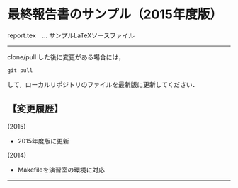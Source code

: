 最終報告書のサンプル（2015年度版）
=================================

report.tex　... サンプルLaTeXソースファイル

---

clone/pull した後に変更がある場合には，

    git pull
  
して，ローカルリポジトリのファイルを最新版に更新してください．


【変更履歴】
---

(2015)
* 2015年度版に更新

(2014)
* Makefileを演習室の環境に対応

---
